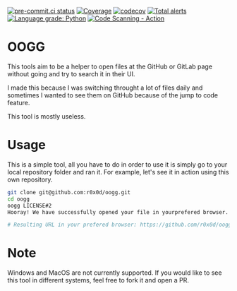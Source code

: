 [![pre-commit.ci status](https://results.pre-commit.ci/badge/github/r0x0d/oogg/main.svg)](https://results.pre-commit.ci/latest/github/r0x0d/oogg/main)
[![Coverage](https://github.com/r0x0d/oogg/actions/workflows/coverage.yml/badge.svg)](https://github.com/r0x0d/oogg/actions/workflows/coverage.yml)
[![codecov](https://codecov.io/gh/r0x0d/oogg/branch/main/graph/badge.svg?token=5APPY0PPK4)](https://codecov.io/gh/r0x0d/oogg)
[![Total alerts](https://img.shields.io/lgtm/alerts/g/r0x0d/oogg.svg?logo=lgtm&logoWidth=18)](https://lgtm.com/projects/g/r0x0d/oogg/alerts/)
[![Language grade: Python](https://img.shields.io/lgtm/grade/python/g/r0x0d/oogg.svg?logo=lgtm&logoWidth=18)](https://lgtm.com/projects/g/r0x0d/oogg/context:python)
[![Code Scanning - Action](https://github.com/r0x0d/oogg/actions/workflows/codeql.yml/badge.svg)](https://github.com/r0x0d/oogg/actions/workflows/codeql.yml)

# OOGG

This tools aim to be a helper to open files at the GitHub or GitLab page without
going and try to search it in their UI.

I made this because I was switching throught a lot of files daily and sometimes
I wanted to see them on GitHub because of the jump to code feature.

This tool is mostly useless.

# Usage

This is a simple tool, all you have to do in order to use it is simply go to
your local repository folder and ran it. For example, let's see it in action
using this own repository.

```bash
git clone git@github.com:r0x0d/oogg.git
cd oogg
oogg LICENSE#2
Hooray! We have successfully opened your file in yourprefered browser.

# Resulting URL in your prefered browser: https://github.com/r0x0d/oogg/blob/test-pipe/LICENSE#L2
```

# Note

Windows and MacOS are not currently supported. If you would like to see this
tool in different systems, feel free to fork it and open a PR.
